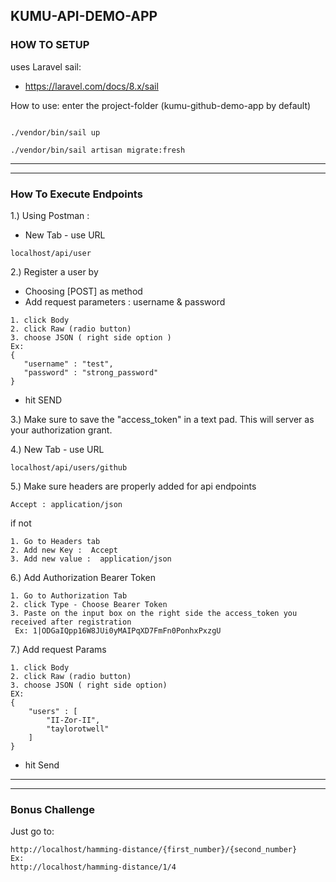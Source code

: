 ## KUMU-API-DEMO-APP

### HOW TO SETUP
uses Laravel sail:
* https://laravel.com/docs/8.x/sail

How to use:
 enter the project-folder (kumu-github-demo-app by default)
 
```angular2html

./vendor/bin/sail up

./vendor/bin/sail artisan migrate:fresh

```

----------------------

----------------------
### How To Execute Endpoints

1.) Using Postman :
 * New Tab - use URL
 ```angular2html
localhost/api/user
```
2.) Register a user by
 * Choosing [POST] as method
 * Add request parameters : username & password
 ```angular2html
 1. click Body
 2. click Raw (radio button)
 3. choose JSON ( right side option )
Ex: 
{
    "username" : "test",
    "password" : "strong_password"
}
```
 * hit SEND
 
3.) Make sure to save the "access_token" in a text pad. This will server as your authorization grant.

4.) New Tab - use URL
```angular2html
localhost/api/users/github
```
5.) Make sure headers are properly added for api endpoints
  ```angular2html
Accept : application/json
```
if not 
```angular2
1. Go to Headers tab
2. Add new Key :  Accept
3. Add new value :  application/json
```

6.) Add Authorization Bearer Token
```angular2
1. Go to Authorization Tab
2. click Type - Choose Bearer Token
3. Paste on the input box on the right side the access_token you received after registration
 Ex: 1|ODGaIQpp16W8JUi0yMAIPqXD7FmFn0PonhxPxzgU
```

7.) Add request Params
```angular2
1. click Body
2. click Raw (radio button)
3. choose JSON ( right side option)
EX:
{
    "users" : [
        "II-Zor-II",
        "taylorotwell"
    ]
}
```
* hit Send
----------------------

----------------------
### Bonus Challenge
Just go to:
```angular2
http://localhost/hamming-distance/{first_number}/{second_number}
Ex:
http://localhost/hamming-distance/1/4
```
